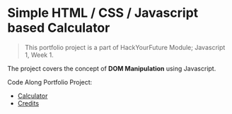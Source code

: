 # Simple HTML / CSS / Javascript based Calculator

> This portfolio project is a part of HackYourFuture Module; Javascript 1, Week 1.

The project covers the concept of **DOM Manipulation** using Javascript.

Code Along Portfolio Project:
- [Calculator](https://saeedrafay.github.io/js-calc/)
- [Credits](https://www.youtube.com/watch?v=6v4vBXL-qkY)